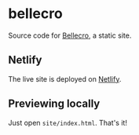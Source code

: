 # bellecro

Source code for [Bellecro](https://bellecro.com/), a static site.

## Netlify

The live site is deployed on [Netlify](https://www.netlify.com/).

## Previewing locally

Just open `site/index.html`. That's it!
